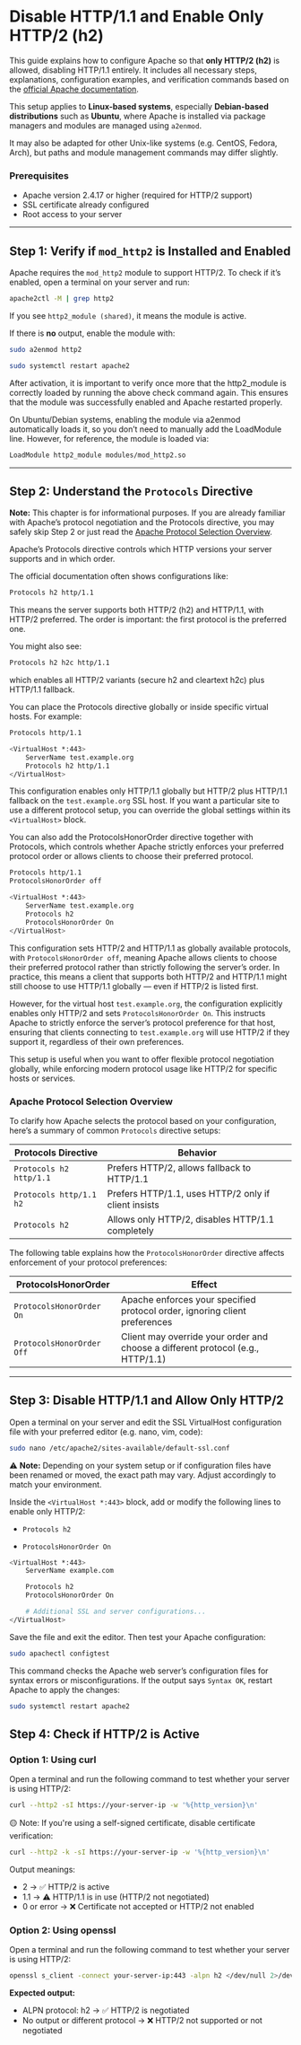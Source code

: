 # Disable HTTP/1.1 and Enable Only HTTP/2 (h2)

This guide explains how to configure Apache so that **only HTTP/2 (h2)** is allowed, disabling HTTP/1.1 entirely. It includes all necessary steps, explanations, configuration examples, and verification commands based on the [official Apache documentation](https://httpd.apache.org/docs/2.4/howto/http2.html#basic-config). 

This setup applies to **Linux-based systems**, especially **Debian-based distributions** such as **Ubuntu**, where Apache is installed via package managers and modules are managed using `a2enmod`.  

It may also be adapted for other Unix-like systems (e.g. CentOS, Fedora, Arch), but paths and module management commands may differ slightly.

### Prerequisites
- Apache version 2.4.17 or higher (required for HTTP/2 support)
- SSL certificate already configured
- Root access to your server

---

## Step 1: Verify if `mod_http2` is Installed and Enabled

Apache requires the `mod_http2` module to support HTTP/2. To check if it’s enabled, open a terminal on your server and run:

```bash
apache2ctl -M | grep http2
```

If you see `http2_module (shared)`, it means the module is active.

If there is **no** output, enable the module with:
```bash
sudo a2enmod http2
```
```bash
sudo systemctl restart apache2
```
After activation, it is important to verify once more that the http2_module is correctly loaded by running the above check command again. This ensures that the module was successfully enabled and Apache restarted properly.

On Ubuntu/Debian systems, enabling the module via a2enmod automatically loads it, so you don’t need to manually add the LoadModule line. However, for reference, the module is loaded via:
```bash
LoadModule http2_module modules/mod_http2.so
```
---

## Step 2: Understand the `Protocols` Directive
**Note:** This chapter is for informational purposes. If you are already familiar with Apache’s protocol negotiation and the Protocols directive, you may safely skip Step 2 or just read the [Apache Protocol Selection Overview](https://banointan.github.io/myitjournal/security/dokumentation/webserver/apache/http-1.1-deaktivieren/#apache-protocol-selection-overview).

Apache’s Protocols directive controls which HTTP versions your server supports and in which order. 

The official documentation often shows configurations like:
```bash
Protocols h2 http/1.1
```
This means the server supports both HTTP/2 (h2) and HTTP/1.1, with HTTP/2 preferred. The order is important: the first protocol is the preferred one.

You might also see:
```bash
Protocols h2 h2c http/1.1
```
which enables all HTTP/2 variants (secure h2 and cleartext h2c) plus HTTP/1.1 fallback.

You can place the Protocols directive globally or inside specific virtual hosts. For example:
```bash
Protocols http/1.1

<VirtualHost *:443>
    ServerName test.example.org
    Protocols h2 http/1.1
</VirtualHost>
```
This configuration enables only HTTP/1.1 globally but HTTP/2 plus HTTP/1.1 fallback on the `test.example.org` SSL host. If you want a particular site to use a different protocol setup, you can override the global settings within its `<VirtualHost>` block.

You can also add the ProtocolsHonorOrder directive together with Protocols, which controls whether Apache strictly enforces your preferred protocol order or allows clients to choose their preferred protocol.
```bash
Protocols http/1.1
ProtocolsHonorOrder off

<VirtualHost *:443>
    ServerName test.example.org
    Protocols h2
    ProtocolsHonorOrder On
</VirtualHost>
```

This configuration sets HTTP/2 and HTTP/1.1 as globally available protocols, with `ProtocolsHonorOrder off`, meaning Apache allows clients to choose their preferred protocol rather than strictly following the server’s order. In practice, this means a client that supports both HTTP/2 and HTTP/1.1 might still choose to use HTTP/1.1 globally — even if HTTP/2 is listed first.

However, for the virtual host `test.example.org`, the configuration explicitly enables only HTTP/2 and sets `ProtocolsHonorOrder On`. This instructs Apache to strictly enforce the server’s protocol preference for that host, ensuring that clients connecting to `test.example.org` will use HTTP/2 if they support it, regardless of their own preferences.

This setup is useful when you want to offer flexible protocol negotiation globally, while enforcing modern protocol usage like HTTP/2 for specific hosts or services.

### Apache Protocol Selection Overview

To clarify how Apache selects the protocol based on your configuration, here’s a summary of common `Protocols` directive setups:

| Protocols Directive       | Behavior                                         |
|---------------------------|--------------------------------------------------|
| `Protocols h2 http/1.1`   | Prefers HTTP/2, allows fallback to HTTP/1.1     |
| `Protocols http/1.1 h2`   | Prefers HTTP/1.1, uses HTTP/2 only if client insists |
| `Protocols h2`            | Allows only HTTP/2, disables HTTP/1.1 completely |

The following table explains how the `ProtocolsHonorOrder` directive affects enforcement of your protocol preferences:

| ProtocolsHonorOrder       | Effect                                               |
|--------------------------|------------------------------------------------------|
| `ProtocolsHonorOrder On`     | Apache enforces your specified protocol order, ignoring client preferences |
| `ProtocolsHonorOrder Off`    | Client may override your order and choose a different protocol (e.g., HTTP/1.1) |

---

## Step 3: Disable HTTP/1.1 and Allow Only HTTP/2

Open a terminal on your server and edit the SSL VirtualHost configuration file with your preferred editor (e.g. nano, vim, code):
```bash
sudo nano /etc/apache2/sites-available/default-ssl.conf
```
⚠️ **Note:** Depending on your system setup or if configuration files have been renamed or moved, the exact path may vary. Adjust accordingly to match your environment.

Inside the `<VirtualHost *:443>` block, add or modify the following lines to enable only HTTP/2:

- `Protocols h2`

- `ProtocolsHonorOrder On`

```bash
<VirtualHost *:443>
    ServerName example.com

    Protocols h2
    ProtocolsHonorOrder On

    # Additional SSL and server configurations...
</VirtualHost>
```
Save the file and exit the editor. Then test your Apache configuration:
```bash
sudo apachectl configtest
```
This command checks the Apache web server’s configuration files for syntax errors or misconfigurations. If the output says `Syntax OK`, restart Apache to apply the changes:
```bash
sudo systemctl restart apache2
```

## Step 4: Check if HTTP/2 is Active
### Option 1: Using curl
Open a terminal and run the following command to test whether your server is using HTTP/2:

```bash
curl --http2 -sI https://your-server-ip -w '%{http_version}\n'
```

🟡 Note: If you're using a self-signed certificate, disable certificate verification:
```bash
curl --http2 -k -sI https://your-server-ip -w '%{http_version}\n'
```

Output meanings:

- 2 → ✅ HTTP/2 is active
- 1.1 → ⚠️ HTTP/1.1 is in use (HTTP/2 not negotiated)
- 0 or error → ❌ Certificate not accepted or HTTP/2 not enabled

### Option 2: Using openssl
Open a terminal and run the following command to test whether your server is using HTTP/2:
```bash
openssl s_client -connect your-server-ip:443 -alpn h2 </dev/null 2>/dev/null | grep -i "ALPN"
```

**Expected output:**

- ALPN protocol: h2 → ✅ HTTP/2 is negotiated
- No output or different protocol → ❌ HTTP/2 not supported or not negotiated

